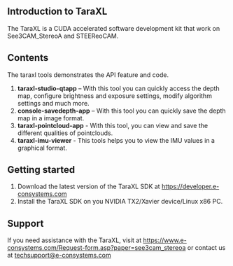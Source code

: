 ## Introduction to TaraXL

The TaraXL is a CUDA accelerated software development kit that work on See3CAM_StereoA and STEEReoCAM.

## Contents

The taraxl tools demonstrates the API feature and code.
1. **taraxl-studio-qtapp** – With this tool you can quickly access the depth map, configure brightness and exposure settings, modify algorithm settings and much more.
2. **console-savedepth-app** – With this tool you can quickly save the depth map in a image format.
3. **taraxl-pointcloud-app** - With this tool, you can view and save the different qualities of pointclouds.
4. **taraxl-imu-viewer** - This tools helps you to view the IMU values in a graphical format.

## Getting started

1. Download the latest version of the TaraXL SDK at https://developer.e-consystems.com
2. Install the TaraXL SDK on you NVIDIA TX2/Xavier device/Linux x86 PC.


## Support

If you need assistance with the TaraXL, visit at https://www.e-consystems.com/Request-form.asp?paper=see3cam_stereoa or contact us at techsupport@e-consystems.com
